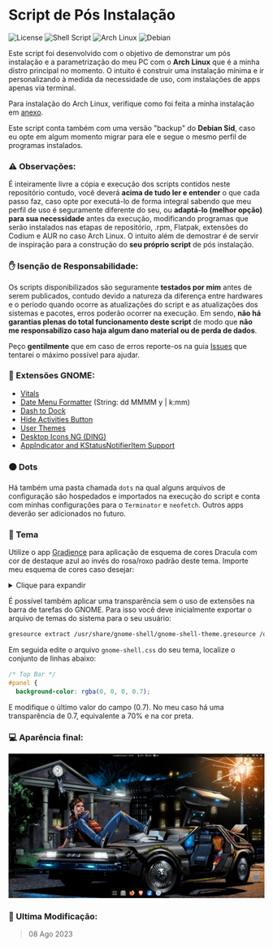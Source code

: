 # Script de Pós Instalação

![License](https://img.shields.io/badge/License-GPLv3-blue.svg?style=for-the-badge)
![Shell Script](https://img.shields.io/badge/Shell_Script-121011?style=for-the-badge&logo=gnu-bash&logoColor=white)
![Arch Linux](https://img.shields.io/badge/Arch_Linux-1793D1?style=for-the-badge&logo=arch-linux&logoColor=white)
![Debian](https://img.shields.io/badge/Debian-A81D33?style=for-the-badge&logo=debian&logoColor=white)

Este script foi desenvolvido com o objetivo de demonstrar um pós instalação e a parametrização do meu PC com o **Arch Linux** que é a minha distro principal no momento. O intuito é construir uma instalação mínima e ir personalizando à medida da necessidade de uso, com instalações de apps apenas via terminal.

Para instalação do Arch Linux, verifique como foi feita a minha instalação em [anexo](/arch/README.md). 

Este script conta também com uma versão "backup" do **Debian Sid**, caso eu opte em algum momento migrar para ele e segue o mesmo perfil de programas instalados.

### ⚠️ Observações:

É inteiramente livre a cópia e execução dos scripts contidos neste repositório contudo, você deverá **acima de tudo ler e entender** o que cada passo faz, caso opte por executá-lo de forma integral sabendo que meu perfil de uso é seguramente diferente do seu, ou **adaptá-lo (melhor opção) para sua necessidade** antes da execução, modificando programas que serão instalados nas etapas de repositório, .rpm, Flatpak, extensões do Codium e AUR no caso Arch Linux. O intuito além de demostrar é de servir de inspiração para a construção do **seu próprio script** de pós instalação.

### ✋ Isenção de Responsabilidade:

Os scripts disponibilizados são seguramente **testados por mim** antes de serem publicados, contudo devido a natureza da diferença entre hardwares e o período quando ocorre as atualizações do script e as atualizações dos sistemas e pacotes, erros poderão ocorrer na execução. Em sendo, **não há garantias plenas do total funcionamento deste script** de modo que **não me responsabilizo caso haja algum dano material ou de perda de dados**.

Peço **gentilmente** que em caso de erros reporte-os na guia [Issues](https://github.com/ciro-mota/Meu-Pos-Instalacao/issues) que tentarei o máximo possível para ajudar.

### 🔧 Extensões GNOME:

- [Vitals](https://extensions.gnome.org/extension/1460/vitals/)
- [Date Menu Formatter](https://extensions.gnome.org/extension/4655/date-menu-formatter/) (String: dd MMMM y | k:mm)
- [Dash to Dock](https://extensions.gnome.org/extension/307/dash-to-dock/)
- [Hide Activities Button](https://extensions.gnome.org/extension/744/hide-activities-button/)
- [User Themes](https://extensions.gnome.org/extension/19/user-themes/)
- [Desktop Icons NG (DING)](https://extensions.gnome.org/extension/2087/desktop-icons-ng-ding/)
- [AppIndicator and KStatusNotifierItem Support](https://extensions.gnome.org/extension/615/appindicator-support/)

### ⚫ Dots

Há também uma pasta chamada `dots` na qual alguns arquivos de configuração são hospedados e importados na execução do script e conta com minhas configurações para o `Terminator` e `neofetch`. Outros apps deverão ser adicionados no futuro.

### 🎨 Tema

Utilize o app [Gradience](https://flathub.org/apps/details/com.github.GradienceTeam.Gradience) para aplicação de esquema de cores Dracula com cor de destaque azul ao invés do rosa/roxo padrão deste tema. Importe meu esquema de cores caso desejar:

<details>
  <summary>Clique para expandir</summary>
    
```json
{
    "name": "local-theme",
    "variables": {
        "accent_color": "rgb(28, 113, 216)",
        "accent_bg_color": "rgb(26, 95, 180)",
        "accent_fg_color": "#f8f8f2",
        "destructive_color": "#f55",
        "destructive_bg_color": "#f55",
        "destructive_fg_color": "#f8f8f2",
        "success_color": "#50fa7b",
        "success_bg_color": "#50fa7b",
        "success_fg_color": "#f8f8f2",
        "warning_color": "#f1fa8c",
        "warning_bg_color": "#f1fa8c",
        "warning_fg_color": "rgba(0, 0, 0, 0.8)",
        "error_color": "#f55",
        "error_bg_color": "#f55",
        "error_fg_color": "#f8f8f2",
        "window_bg_color": "rgb(35, 37, 46)",
        "window_fg_color": "#f8f8f2",
        "view_bg_color": "rgb(35, 37, 46)",
        "view_fg_color": "#f8f8f2",
        "headerbar_bg_color": "rgb(35, 37, 46)",
        "headerbar_fg_color": "#f8f8f2",
        "headerbar_border_color": "#fff",
        "headerbar_shade_color": "rgba(0, 0, 0, 0.36)",
        "card_bg_color": "rgba(255, 255, 255, 0.08)",
        "card_fg_color": "#f8f8f2",
        "card_shade_color": "rgba(0, 0, 0, 0.36)",
        "dialog_bg_color": "rgb(35, 37, 46)",
        "dialog_fg_color": "#f8f8f2",
        "popover_bg_color": "rgb(35, 37, 46)",
        "popover_fg_color": "#f8f8f2",
        "shade_color": "#383838",
        "scrollbar_outline_color": "rgba(0, 0, 0, 0.5)"
    },
    "palette": {
        "blue_": {
            "1": "#99c1f1",
            "2": "#62a0ea",
            "3": "#3584e4",
            "4": "#1c71d8",
            "5": "#1a5fb4"
        },
        "green_": {
            "1": "#8ff0a4",
            "2": "#57e389",
            "3": "#33d17a",
            "4": "#2ec27e",
            "5": "#26a269"
        },
        "yellow_": {
            "1": "#f9f06b",
            "2": "#f8e45c",
            "3": "#f6d32d",
            "4": "#f5c211",
            "5": "#e5a50a"
        },
        "orange_": {
            "1": "#ffbe6f",
            "2": "#ffa348",
            "3": "#ff7800",
            "4": "#e66100",
            "5": "#c64600"
        },
        "red_": {
            "1": "#f66151",
            "2": "#ed333b",
            "3": "#e01b24",
            "4": "#c01c28",
            "5": "#a51d2d"
        },
        "purple_": {
            "1": "#dc8add",
            "2": "#c061cb",
            "3": "#9141ac",
            "4": "#813d9c",
            "5": "#613583"
        },
        "brown_": {
            "1": "#cdab8f",
            "2": "#b5835a",
            "3": "#986a44",
            "4": "#865e3c",
            "5": "#63452c"
        },
        "light_": {
            "1": "#fff",
            "2": "#f6f5f4",
            "3": "#deddda",
            "4": "#c0bfbc",
            "5": "#9a9996"
        },
        "dark_": {
            "1": "#77767b",
            "2": "#5e5c64",
            "3": "#3d3846",
            "4": "#241f31",
            "5": "#000"
        }
    },
    "custom_css": {
        "gtk4": ""
    },
    "plugins": {}
}
```
</details>

É possível também aplicar uma transparência sem o uso de extensões na barra de tarefas do GNOME. Para isso você deve inicialmente exportar o arquivo de temas do sistema para o seu usuário:

```bash
gresource extract /usr/share/gnome-shell/gnome-shell-theme.gresource /org/gnome/shell/theme/gnome-shell.css > ~/.themes/gnome-shell.css
```

Em seguida edite o arquivo `gnome-shell.css` do seu tema, localize o conjunto de linhas abaixo:

```css
/* Top Bar */
#panel {
  background-color: rgba(0, 0, 0, 0.7);
```

E modifique o último valor do campo (0.7). No meu caso há uma transparência de 0.7, equivalente a 70% e na cor preta.

### 💻 Aparência final:

![](imgs/screenshot.png)

### 📅 Ultima Modificação:

> 08 Ago 2023